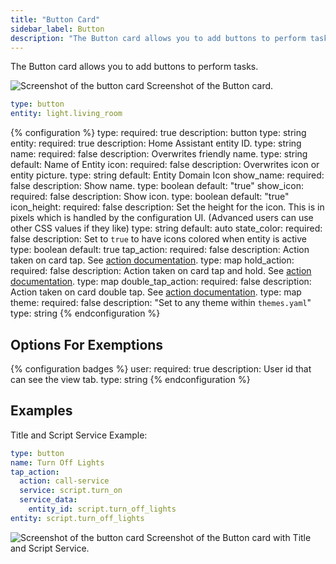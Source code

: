 ```yaml
---
title: "Button Card"
sidebar_label: Button
description: "The Button card allows you to add buttons to perform tasks."
---
```


The Button card allows you to add buttons to perform tasks.

<p class='img'>
<img src='/images/lovelace/lovelace_entity_button_card.png' alt='Screenshot of the button card'>
Screenshot of the Button card.
</p>

```yaml
type: button
entity: light.living_room
```

{% configuration %}
type:
  required: true
  description: button
  type: string
entity:
  required: true
  description: Home Assistant entity ID.
  type: string
name:
  required: false
  description: Overwrites friendly name.
  type: string
  default: Name of Entity
icon:
  required: false
  description: Overwrites icon or entity picture.
  type: string
  default: Entity Domain Icon
show_name:
  required: false
  description: Show name.
  type: boolean
  default: "true"
show_icon:
  required: false
  description: Show icon.
  type: boolean
  default: "true"
icon_height:
  required: false
  description: Set the height for the icon. This is in pixels which is handled by the configuration UI. (Advanced users can use other CSS values if they like)
  type: string
  default: auto
state_color:
  required: false
  description: Set to `true` to have icons colored when entity is active
  type: boolean
  default: true
tap_action:
  required: false
  description: Action taken on card tap. See [action documentation](/lovelace/actions/#tap-action).
  type: map
hold_action:
  required: false
  description: Action taken on card tap and hold. See [action documentation](/lovelace/actions/#hold-action).
  type: map
double_tap_action:
  required: false
  description: Action taken on card double tap. See [action documentation](/lovelace/actions/#double-tap-action).
  type: map
theme:
  required: false
  description: "Set to any theme within `themes.yaml`"
  type: string
{% endconfiguration %}

## Options For Exemptions

{% configuration badges %}
user:
  required: true
  description: User id that can see the view tab.
  type: string
{% endconfiguration %}

## Examples

Title and Script Service Example:

```yaml
type: button
name: Turn Off Lights
tap_action:
  action: call-service
  service: script.turn_on
  service_data:
    entity_id: script.turn_off_lights
entity: script.turn_off_lights
```

<p class='img'>
<img src='/images/lovelace/lovelace_entity_button_complex_card.png' alt='Screenshot of the button card'>
Screenshot of the Button card with Title and Script Service.
</p>
